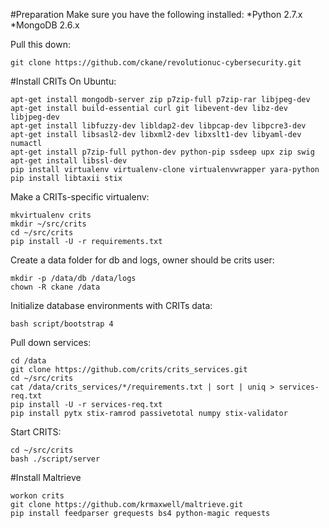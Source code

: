 #Preparation
Make sure you have the following installed:
*Python 2.7.x
*MongoDB	2.6.x

Pull this down:
```
git clone https://github.com/ckane/revolutionuc-cybersecurity.git
```

#Install CRITs
On Ubuntu:
```
apt-get install mongodb-server zip p7zip-full p7zip-rar libjpeg-dev
apt-get install build-essential curl git libevent-dev libz-dev libjpeg-dev
apt-get install libfuzzy-dev libldap2-dev libpcap-dev libpcre3-dev
apt-get install libsasl2-dev libxml2-dev libxslt1-dev libyaml-dev numactl
apt-get install p7zip-full python-dev python-pip ssdeep upx zip swig
apt-get install libssl-dev
pip install virtualenv virtualenv-clone virtualenvwrapper yara-python
pip install libtaxii stix
```

Make a CRITs-specific virtualenv:
```
mkvirtualenv crits
mkdir ~/src/crits
cd ~/src/crits
pip install -U -r requirements.txt
```

Create a data folder for db and logs, owner should be crits user:
```
mkdir -p /data/db /data/logs
chown -R ckane /data
```

Initialize database environments with CRITs data:
```
bash script/bootstrap 4
```

Pull down services:
```
cd /data
git clone https://github.com/crits/crits_services.git
cd ~/src/crits
cat /data/crits_services/*/requirements.txt | sort | uniq > services-req.txt
pip install -U -r services-req.txt
pip install pytx stix-ramrod passivetotal numpy stix-validator
```

Start CRITS:
```
cd ~/src/crits
bash ./script/server
```

#Install Maltrieve
```
workon crits
git clone https://github.com/krmaxwell/maltrieve.git
pip install feedparser grequests bs4 python-magic requests
```
